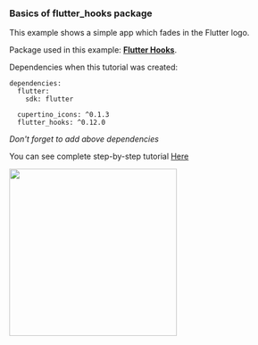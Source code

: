 ### Basics of flutter_hooks package

This example shows a simple app which fades in the Flutter logo.

Package used in this example: [**Flutter Hooks**](https://pub.dev/packages/flutter_hooks).

Dependencies when this tutorial was created:
```
dependencies:
  flutter:
    sdk: flutter

  cupertino_icons: ^0.1.3
  flutter_hooks: ^0.12.0
```

*Don't forget to add above dependencies*

You can see complete step-by-step tutorial [Here]()

<img src="https://res.cloudinary.com/dbbkmv1rs/image/upload/v1595234960/Simulator_Screen_Shot_-_iPhone_11_-_2020-07-20_at_14.13.10_x1rrgo.png" height="300">

